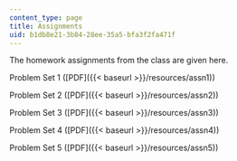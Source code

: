 ```yaml
---
content_type: page
title: Assignments
uid: b1db8e21-3b84-28ee-35a5-bfa3f2fa471f
---
```


The homework assignments from the class are given here.

Problem Set 1 ([PDF]({{< baseurl >}}/resources/assn1))

Problem Set 2 ([PDF]({{< baseurl >}}/resources/assn2))

Problem Set 3 ([PDF]({{< baseurl >}}/resources/assn3))

Problem Set 4 ([PDF]({{< baseurl >}}/resources/assn4))

Problem Set 5 ([PDF]({{< baseurl >}}/resources/assn5))